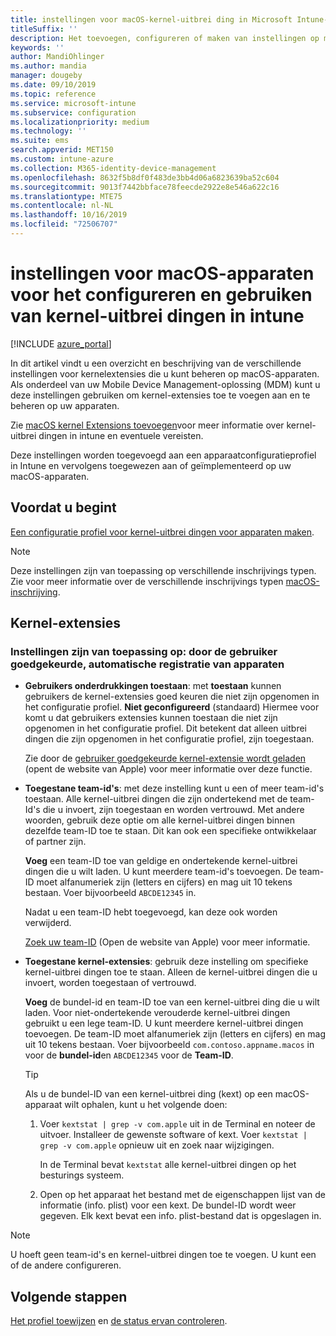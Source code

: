 ```yaml
---
title: instellingen voor macOS-kernel-uitbrei ding in Microsoft Intune-Azure | Microsoft Docs
titleSuffix: ''
description: Het toevoegen, configureren of maken van instellingen op macOS-apparaten voor het gebruik van kernel-extensies. U kunt ook toestaan dat gebruikers goedgekeurde extensies overschrijven, alle uitbrei dingen van een team-ID toestaan of specifieke extensies of apps toestaan in Microsoft Intune.
keywords: ''
author: MandiOhlinger
ms.author: mandia
manager: dougeby
ms.date: 09/10/2019
ms.topic: reference
ms.service: microsoft-intune
ms.subservice: configuration
ms.localizationpriority: medium
ms.technology: ''
ms.suite: ems
search.appverid: MET150
ms.custom: intune-azure
ms.collection: M365-identity-device-management
ms.openlocfilehash: 8632f5b8df0f483de3bb4d06a6823639ba52c604
ms.sourcegitcommit: 9013f7442bbface78feecde2922e8e546a622c16
ms.translationtype: MTE75
ms.contentlocale: nl-NL
ms.lasthandoff: 10/16/2019
ms.locfileid: "72506707"
---
```

# <a name="macos-device-settings-to-configure-and-use-kernel-extensions-in-intune"></a>instellingen voor macOS-apparaten voor het configureren en gebruiken van kernel-uitbrei dingen in intune

[!INCLUDE [azure_portal](../includes/azure_portal.md)]

In dit artikel vindt u een overzicht en beschrijving van de verschillende instellingen voor kernelextensies die u kunt beheren op macOS-apparaten. Als onderdeel van uw Mobile Device Management-oplossing (MDM) kunt u deze instellingen gebruiken om kernel-extensies toe te voegen aan en te beheren op uw apparaten.

Zie [macOS kernel Extensions toevoegen](../kernel-extensions-overview-macos.md)voor meer informatie over kernel-uitbrei dingen in intune en eventuele vereisten.

Deze instellingen worden toegevoegd aan een apparaatconfiguratieprofiel in Intune en vervolgens toegewezen aan of geïmplementeerd op uw macOS-apparaten.

## <a name="before-you-begin"></a>Voordat u begint

[Een configuratie profiel voor kernel-uitbrei dingen voor apparaten maken](../kernel-extensions-overview-macos.md).

> [!NOTE]
> Deze instellingen zijn van toepassing op verschillende inschrijvings typen. Zie voor meer informatie over de verschillende inschrijvings typen [macOS-inschrijving](../macos-enroll.md).

## <a name="kernel-extensions"></a>Kernel-extensies

### <a name="settings-apply-to-user-approved-automated-device-enrollment"></a>Instellingen zijn van toepassing op: door de gebruiker goedgekeurde, automatische registratie van apparaten

- **Gebruikers onderdrukkingen toestaan**: met **toestaan** kunnen gebruikers de kernel-extensies goed keuren die niet zijn opgenomen in het configuratie profiel. **Niet geconfigureerd** (standaard) Hiermee voor komt u dat gebruikers extensies kunnen toestaan die niet zijn opgenomen in het configuratie profiel. Dit betekent dat alleen uitbrei dingen die zijn opgenomen in het configuratie profiel, zijn toegestaan.

  Zie door de [gebruiker goedgekeurde kernel-extensie wordt geladen](https://developer.apple.com/library/archive/technotes/tn2459/_index.html) (opent de website van Apple) voor meer informatie over deze functie.

- **Toegestane team-id's**: met deze instelling kunt u een of meer team-id's toestaan. Alle kernel-uitbrei dingen die zijn ondertekend met de team-Id's die u invoert, zijn toegestaan en worden vertrouwd. Met andere woorden, gebruik deze optie om alle kernel-uitbrei dingen binnen dezelfde team-ID toe te staan. Dit kan ook een specifieke ontwikkelaar of partner zijn.

  **Voeg** een team-ID toe van geldige en ondertekende kernel-uitbrei dingen die u wilt laden. U kunt meerdere team-id's toevoegen. De team-ID moet alfanumeriek zijn (letters en cijfers) en mag uit 10 tekens bestaan. Voer bijvoorbeeld `ABCDE12345` in.

  Nadat u een team-ID hebt toegevoegd, kan deze ook worden verwijderd.

  [Zoek uw team-ID](https://help.apple.com/developer-account/#/dev55c3c710c) (Open de website van Apple) voor meer informatie.

- **Toegestane kernel-extensies**: gebruik deze instelling om specifieke kernel-uitbrei dingen toe te staan. Alleen de kernel-uitbrei dingen die u invoert, worden toegestaan of vertrouwd. 

  **Voeg** de bundel-id en team-ID toe van een kernel-uitbrei ding die u wilt laden. Voor niet-ondertekende verouderde kernel-uitbrei dingen gebruikt u een lege team-ID. U kunt meerdere kernel-uitbrei dingen toevoegen. De team-ID moet alfanumeriek zijn (letters en cijfers) en mag uit 10 tekens bestaan. Voer bijvoorbeeld `com.contoso.appname.macos` in voor de **bundel-id**en `ABCDE12345` voor de **Team-ID**.

  > [!TIP]
  > Als u de bundel-ID van een kernel-uitbrei ding (kext) op een macOS-apparaat wilt ophalen, kunt u het volgende doen:
  >
  > 1. Voer `kextstat | grep -v com.apple` uit in de Terminal en noteer de uitvoer. Installeer de gewenste software of kext. Voer `kextstat | grep -v com.apple` opnieuw uit en zoek naar wijzigingen.
  >
  >    In de Terminal bevat `kextstat` alle kernel-uitbrei dingen op het besturings systeem. 
  >
  > 2. Open op het apparaat het bestand met de eigenschappen lijst van de informatie (info. plist) voor een kext. De bundel-ID wordt weer gegeven. Elk kext bevat een info. plist-bestand dat is opgeslagen in. 

> [!NOTE]
> U hoeft geen team-id's en kernel-uitbrei dingen toe te voegen. U kunt een of de andere configureren.

## <a name="next-steps"></a>Volgende stappen

[Het profiel toewijzen](../device-profile-assign.md) en [de status ervan controleren](../device-profile-monitor.md).

